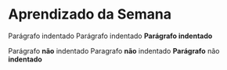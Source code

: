 # Aprendizado da Semana 

   Parágrafo indentado
      Parágrafo indentado
      __Parágrafo indentado__

Parágrafo __não__ indentado
Paragrafo __não__ indentado
__Parágrafo__ não __indentado__
